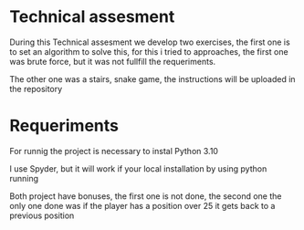 
# Technical assesment

During this Technical assesment we develop two exercises, the first one is to set an algorithm to solve this, for this i tried to approaches, the first one was brute force, but it was not fullfill the requeriments.

The other one was a stairs, snake game, the instructions will be uploaded in the repository 


# Requeriments

For runnig the project is necessary to instal Python 3.10

I use Spyder, but it will work if your local installation by using python running

Both project have bonuses, the first one is not done, the second one the only one done was if the player has a position over 25 it gets back to a previous position




